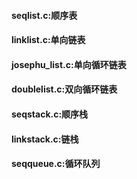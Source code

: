 #### seqlist.c:顺序表

#### linklist.c:单向链表

#### josephu_list.c:单向循环链表

#### doublelist.c:双向循环链表

#### seqstack.c:顺序栈

#### linkstack.c:链栈

#### seqqueue.c:循环队列